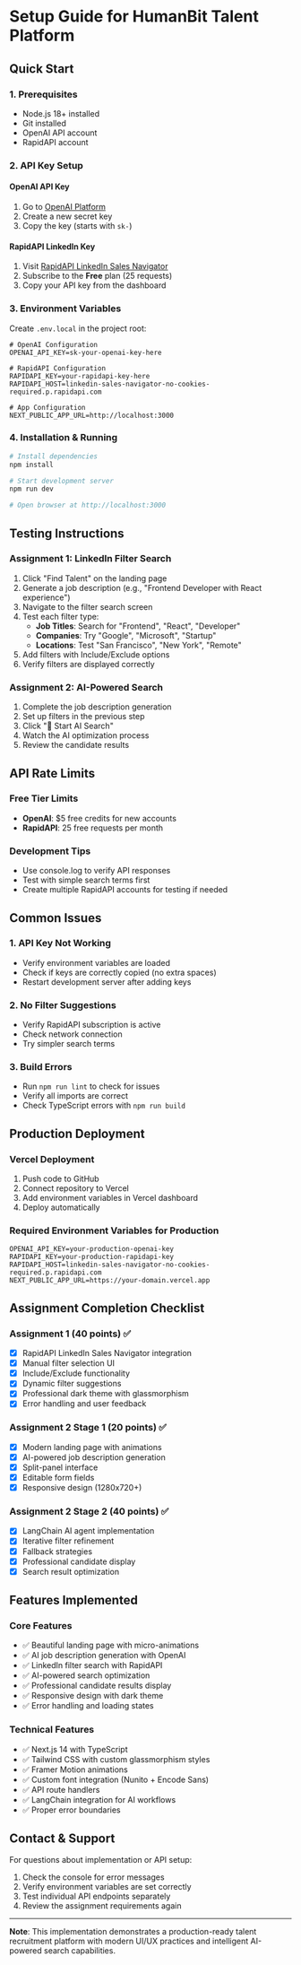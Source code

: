 # Setup Guide for HumanBit Talent Platform

## Quick Start

### 1. Prerequisites
- Node.js 18+ installed
- Git installed
- OpenAI API account
- RapidAPI account

### 2. API Key Setup

#### OpenAI API Key
1. Go to [OpenAI Platform](https://platform.openai.com/api-keys)
2. Create a new secret key
3. Copy the key (starts with `sk-`)

#### RapidAPI LinkedIn Key
1. Visit [RapidAPI LinkedIn Sales Navigator](https://rapidapi.com/mgujjargamingm/api/linkedin-sales-navigator-no-cookies-required)
2. Subscribe to the **Free** plan (25 requests)
3. Copy your API key from the dashboard

### 3. Environment Variables
Create `.env.local` in the project root:

```env
# OpenAI Configuration
OPENAI_API_KEY=sk-your-openai-key-here

# RapidAPI Configuration  
RAPIDAPI_KEY=your-rapidapi-key-here
RAPIDAPI_HOST=linkedin-sales-navigator-no-cookies-required.p.rapidapi.com

# App Configuration
NEXT_PUBLIC_APP_URL=http://localhost:3000
```

### 4. Installation & Running

```bash
# Install dependencies
npm install

# Start development server
npm run dev

# Open browser at http://localhost:3000
```

## Testing Instructions

### Assignment 1: LinkedIn Filter Search
1. Click "Find Talent" on the landing page
2. Generate a job description (e.g., "Frontend Developer with React experience")
3. Navigate to the filter search screen
4. Test each filter type:
   - **Job Titles**: Search for "Frontend", "React", "Developer"
   - **Companies**: Try "Google", "Microsoft", "Startup"
   - **Locations**: Test "San Francisco", "New York", "Remote"
5. Add filters with Include/Exclude options
6. Verify filters are displayed correctly

### Assignment 2: AI-Powered Search
1. Complete the job description generation
2. Set up filters in the previous step
3. Click "🚀 Start AI Search"
4. Watch the AI optimization process
5. Review the candidate results

## API Rate Limits

### Free Tier Limits
- **OpenAI**: $5 free credits for new accounts
- **RapidAPI**: 25 free requests per month

### Development Tips
- Use console.log to verify API responses
- Test with simple search terms first
- Create multiple RapidAPI accounts for testing if needed

## Common Issues

### 1. API Key Not Working
- Verify environment variables are loaded
- Check if keys are correctly copied (no extra spaces)
- Restart development server after adding keys

### 2. No Filter Suggestions
- Verify RapidAPI subscription is active
- Check network connection
- Try simpler search terms

### 3. Build Errors
- Run `npm run lint` to check for issues
- Verify all imports are correct
- Check TypeScript errors with `npm run build`

## Production Deployment

### Vercel Deployment
1. Push code to GitHub
2. Connect repository to Vercel
3. Add environment variables in Vercel dashboard
4. Deploy automatically

### Required Environment Variables for Production
```env
OPENAI_API_KEY=your-production-openai-key
RAPIDAPI_KEY=your-production-rapidapi-key
RAPIDAPI_HOST=linkedin-sales-navigator-no-cookies-required.p.rapidapi.com
NEXT_PUBLIC_APP_URL=https://your-domain.vercel.app
```

## Assignment Completion Checklist

### Assignment 1 (40 points) ✅
- [x] RapidAPI LinkedIn Sales Navigator integration
- [x] Manual filter selection UI
- [x] Include/Exclude functionality
- [x] Dynamic filter suggestions
- [x] Professional dark theme with glassmorphism
- [x] Error handling and user feedback

### Assignment 2 Stage 1 (20 points) ✅
- [x] Modern landing page with animations
- [x] AI-powered job description generation
- [x] Split-panel interface
- [x] Editable form fields
- [x] Responsive design (1280x720+)

### Assignment 2 Stage 2 (40 points) ✅
- [x] LangChain AI agent implementation
- [x] Iterative filter refinement
- [x] Fallback strategies
- [x] Professional candidate display
- [x] Search result optimization

## Features Implemented

### Core Features
- ✅ Beautiful landing page with micro-animations
- ✅ AI job description generation with OpenAI
- ✅ LinkedIn filter search with RapidAPI
- ✅ AI-powered search optimization
- ✅ Professional candidate results display
- ✅ Responsive design with dark theme
- ✅ Error handling and loading states

### Technical Features
- ✅ Next.js 14 with TypeScript
- ✅ Tailwind CSS with custom glassmorphism styles
- ✅ Framer Motion animations
- ✅ Custom font integration (Nunito + Encode Sans)
- ✅ API route handlers
- ✅ LangChain integration for AI workflows
- ✅ Proper error boundaries

## Contact & Support

For questions about implementation or API setup:
1. Check the console for error messages
2. Verify environment variables are set correctly
3. Test individual API endpoints separately
4. Review the assignment requirements again

---

**Note**: This implementation demonstrates a production-ready talent recruitment platform with modern UI/UX practices and intelligent AI-powered search capabilities.
